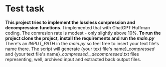 # Test task
**This project tries to implement the lossless compression and decompression functions.** I implemented that with ~~ChatGPT~~ Huffman coding. 
The comresion rate is modest - only slightly above 10%.
**To run the project clone the project, install the requirements and run the _main.py_**
There's an _INPUT_PATH_ in the _main.py_ so feel free to insert your text file's name there. 
The script will generate {your text file's name}__compressed_ and {your text file's name}__compressed__decompressed_.txt files representing, well, archived input and extracted back output files.
